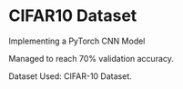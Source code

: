 # CIFAR10 Dataset

<p>Implementing a PyTorch CNN Model</p>
<p>Managed to reach 70% validation accuracy.</p>
<p>Dataset Used: CIFAR-10 Dataset.</p>